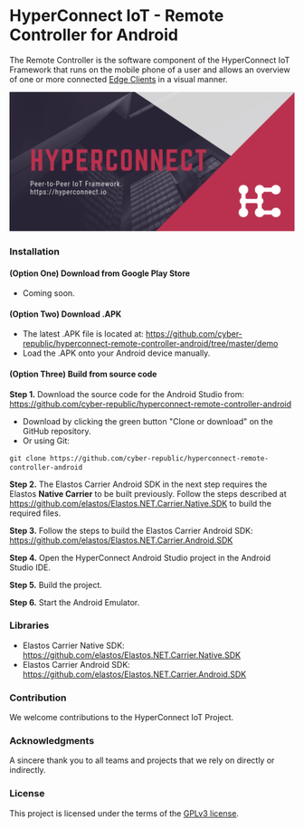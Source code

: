 # HyperConnect IoT - Remote Controller for Android

The Remote Controller is the software component of the HyperConnect IoT Framework that runs on the mobile phone of a user and allows an overview of one or more connected [Edge Clients](https://github.com/cyber-republic/hyperconnect-edge-client) in a visual manner.

![HyperConnect IoT](/images/hyperconnect-banner.png)

### Installation

#### (Option One) Download from Google Play Store
- Coming soon.

#### (Option Two) Download .APK
- The latest .APK file is located at: https://github.com/cyber-republic/hyperconnect-remote-controller-android/tree/master/demo
- Load the .APK onto your Android device manually.

#### (Option Three) Build from source code
**Step 1.** Download the source code for the Android Studio from: https://github.com/cyber-republic/hyperconnect-remote-controller-android

- Download by clicking the green button "Clone or download" on the GitHub repository.
- Or using Git:
```
git clone https://github.com/cyber-republic/hyperconnect-remote-controller-android
```

**Step 2.** The Elastos Carrier Android SDK in the next step requires the Elastos **Native Carrier** to be built previously. Follow the steps described at https://github.com/elastos/Elastos.NET.Carrier.Native.SDK to build the required files.

**Step 3.** Follow the steps to build the Elastos Carrier Android SDK: https://github.com/elastos/Elastos.NET.Carrier.Android.SDK

**Step 4.** Open the HyperConnect Android Studio project in the Android Studio IDE.

**Step 5.** Build the project.

**Step 6.** Start the Android Emulator.

### Libraries

- Elastos Carrier Native SDK: https://github.com/elastos/Elastos.NET.Carrier.Native.SDK
- Elastos Carrier Android SDK: https://github.com/elastos/Elastos.NET.Carrier.Android.SDK

### Contribution
We welcome contributions to the HyperConnect IoT Project.

### Acknowledgments
A sincere thank you to all teams and projects that we rely on directly or indirectly.

### License
This project is licensed under the terms of the [GPLv3 license](https://github.com/cyber-republic/hyperconnect-remote-controller-android/blob/readme/LICENSE).
